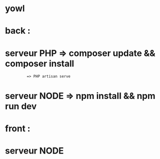 # yowl

# back : 
# serveur PHP => composer update && composer install
              => PHP artisan serve
              
# serveur NODE => npm install && npm run dev

# front :
# serveur NODE 
